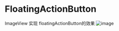 # FloatingActionButton
ImageView 实现 floatingActionButton的效果
![image](https://github.com/xturbofan/FloatingActionButton/blob/master/show.gif)
